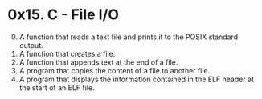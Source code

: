 # 0x15. C - File I/O
0. A function that reads a text file and prints it to the POSIX standard output.
1. A function that creates a file.
2. A function that appends text at the end of a file.
3. A program that copies the content of a file to another file.
4. A program that displays the information contained in the ELF header at the start of an ELF file.
